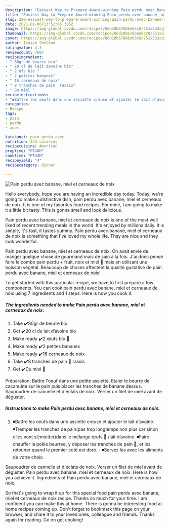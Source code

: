 ```yaml
---
description: "Easiest Way to Prepare Award-winning Pain perdu avec banane, miel et cerneaux de noix"
title: "Easiest Way to Prepare Award-winning Pain perdu avec banane, miel et cerneaux de noix"
slug: 280-easiest-way-to-prepare-award-winning-pain-perdu-avec-banane-miel-et-cerneaux-de-noix
date: 2021-01-06T13:52:45.305Z
image: https://img-global.cpcdn.com/recipes/66d10b676b6e03c8/751x532cq70/pain-perdu-avec-banane-miel-et-cerneaux-de-noix-photo-principale-de-la-recette.jpg
thumbnail: https://img-global.cpcdn.com/recipes/66d10b676b6e03c8/751x532cq70/pain-perdu-avec-banane-miel-et-cerneaux-de-noix-photo-principale-de-la-recette.jpg
cover: https://img-global.cpcdn.com/recipes/66d10b676b6e03c8/751x532cq70/pain-perdu-avec-banane-miel-et-cerneaux-de-noix-photo-principale-de-la-recette.jpg
author: Isaiah Shelton
ratingvalue: 4.3
reviewcount: 7607
recipeingredient:
- " 80gr de beurre bio"
- " 20 cl de lait davoine bio"
- " 2 ufs bio "
- " 2 petites bananes"
- " 16 cerneaux de noix"
- " 8 tranches de pain  rassis"
- " Du miel "
recipeinstructions:
- "◾️Battre les oeufs dans une assiette creuse et ajouter le lait d’avoine. ◾️Tremper les tranches de pain(pas trop longtemps non plus car sinon elles vont s’émietter)dans le mélange œufs 🥚 /lait d’avoine. ◾️Faire chauffer la poêle beurrée, y déposer les tranches de pain 🍞, et les retouner quand le premier coté est doré. ◾️Servez les avec les aliments de votre choix."
categories:
- Recipe
tags:
- pain
- perdu
- avec

katakunci: pain perdu avec 
nutrition: 243 calories
recipecuisine: American
preptime: "PT40M"
cooktime: "PT44M"
recipeyield: "4"
recipecategory: Dinner

---
```



![Pain perdu avec banane, miel et cerneaux de noix](https://img-global.cpcdn.com/recipes/66d10b676b6e03c8/751x532cq70/pain-perdu-avec-banane-miel-et-cerneaux-de-noix-photo-principale-de-la-recette.jpg)

Hello everybody, hope you are having an incredible day today. Today, we're going to make a distinctive dish, pain perdu avec banane, miel et cerneaux de noix. It is one of my favorites food recipes. For mine, I am going to make it a little bit tasty. This is gonna smell and look delicious.

Pain perdu avec banane, miel et cerneaux de noix is one of the most well liked of recent trending meals in the world. It's enjoyed by millions daily. It is simple, it's fast, it tastes yummy. Pain perdu avec banane, miel et cerneaux de noix is something that I've loved my whole life. They are nice and they look wonderful.

Pain perdu avec banane, miel et cerneaux de noix. On avait envie de manger quelque chose de gourmand mais de sain à la fois. J&#39;ai donc pensé faire le combo pain perdu + fruit, noix et miel 🍯 mais en utilisant une boisson végétal. Beaucoup de choses affectent la qualité gustative de pain perdu avec banane, miel et cerneaux de noix!


To get started with this particular recipe, we have to first prepare a few components. You can cook pain perdu avec banane, miel et cerneaux de noix using 7 ingredients and 1 steps. Here is how you cook it.

<!--inarticleads1-->

##### The ingredients needed to make Pain perdu avec banane, miel et cerneaux de noix:

1. Take  ✔️80gr de beurre bio
1. Get  ✔️20 cl de lait d’avoine bio
1. Make ready  ✔️2 œufs bio 🥚
1. Make ready  ✔️2 petites bananes
1. Make ready  ✔️16 cerneaux de noix
1. Take  ✔️8 tranches de pain 🍞 rassis
1. Get  ✔️Du miel 🍯


Préparation: Battre l&#39;oeuf dans une petite assiette. Etaler le beurre de cacahuète sur le pain puis placer les tranches de banane dessus. Saupoudrer de cannelle et d&#39;éclats de noix. Verser un filet de miel avant de déguster. 

<!--inarticleads2-->

##### Instructions to make Pain perdu avec banane, miel et cerneaux de noix:

1. ◾️Battre les oeufs dans une assiette creuse et ajouter le lait d’avoine. ◾️Tremper les tranches de pain(pas trop longtemps non plus car sinon elles vont s’émietter)dans le mélange œufs 🥚 /lait d’avoine. ◾️Faire chauffer la poêle beurrée, y déposer les tranches de pain 🍞, et les retouner quand le premier coté est doré. - ◾️Servez les avec les aliments de votre choix.


Saupoudrer de cannelle et d&#39;éclats de noix. Verser un filet de miel avant de déguster. Pain perdu avec banane, miel et cerneaux de noix. Here is how you achieve it. Ingredients of Pain perdu avec banane, miel et cerneaux de noix. 

So that's going to wrap it up for this special food pain perdu avec banane, miel et cerneaux de noix recipe. Thanks so much for your time. I am confident you can make this at home. There is gonna be interesting food at home recipes coming up. Don't forget to bookmark this page on your browser, and share it to your loved ones, colleague and friends. Thanks again for reading. Go on get cooking!
